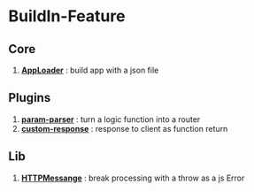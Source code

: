 # BuildIn-Feature

## Core
1.   **[AppLoader](./appLoader.core.md)**
 : build app with a json file

## Plugins

1. **[param-parser](./param-parser.plugins.md)** : turn a logic function into a router
2. **[custom-response](./custom-response.plugins.md)** : response to client as function return

## Lib
1. **[HTTPMessange](./HTTPMessage.lib.md)** :  break processing with a throw as a js Error